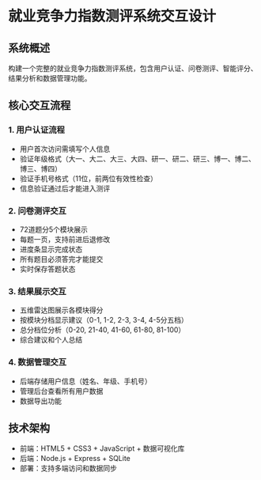 # 就业竞争力指数测评系统交互设计

## 系统概述
构建一个完整的就业竞争力指数测评系统，包含用户认证、问卷测评、智能评分、结果分析和数据管理功能。

## 核心交互流程

### 1. 用户认证流程
- 用户首次访问需填写个人信息
- 验证年级格式（大一、大二、大三、大四、研一、研二、研三、博一、博二、博三、博四）
- 验证手机号格式（11位，前两位有效性检查）
- 信息验证通过后才能进入测评

### 2. 问卷测评交互
- 72道题分5个模块展示
- 每题一页，支持前进后退修改
- 进度条显示完成状态
- 所有题目必须答完才能提交
- 实时保存答题状态

### 3. 结果展示交互
- 五维雷达图展示各模块得分
- 按模块分档显示建议（0-1, 1-2, 2-3, 3-4, 4-5分五档）
- 总分档位分析（0-20, 21-40, 41-60, 61-80, 81-100）
- 综合建议和个人总结

### 4. 数据管理交互
- 后端存储用户信息（姓名、年级、手机号）
- 管理后台查看所有用户数据
- 数据导出功能

## 技术架构
- 前端：HTML5 + CSS3 + JavaScript + 数据可视化库
- 后端：Node.js + Express + SQLite
- 部署：支持多端访问和数据同步